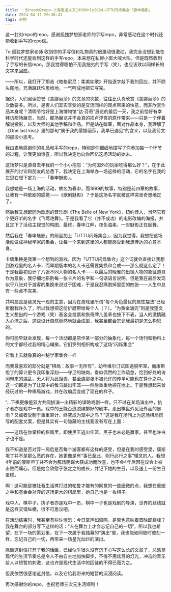 ```yaml
---
title: 一封repo的repo-上海重返未来1999Only2024-UTTU闪烁集会「春申魅影」
date: 2024-04-11 20:30:41
tags: 杂物
---
```


这一封对repo的repo，感谢孤独梦想家老师的手写repo，非常感动在这个时代还能收到手写的repo信。

 <!-- more -->

To 孤独梦想家老师
收到你的手写信和礼物真的很激动很激动，我完全没想到能在科学时代还能收到这样的手写repo，本来想在私聊小窗大喊大叫，但是既然收到了手写的长信repo，那我觉得哪怕不用我拙劣的手写（笑），也应该致以同样长的文字来回应。

——所以，我打开了那首《帕格尼尼：柔美如歌》开始逐字敲下我的回应，并不顾头尾地，充满跳跃性思维地，一气呵成地把它写完。

据说，人们阅读赞誉《蒙娜丽莎》的文章的次数，往往比认真欣赏《蒙娜丽莎》的次数要多。所以，是否人们其实享受的是交流同样的观点带来的快意，而非欣赏作品本身呢？清明节恰好是上海博物馆“达·芬奇”展览的最后一天，我之前恰好有幸拜访那场展览，当然，那场展览并不会真的把卢浮宫的原作带来——只是一个伴着解说投影，以及大师的其他手稿和作品。但是站在暗室，面对作品本身，我理解了《One last kiss》里的那句“属于我的蒙娜丽莎，我早已遇见”的含义，以及我前文的那段小思考。

我由衷地感谢你的礼品和手写的repo，特别是你细细地描写了你参加每一个环节的过程，让我更加惊喜，所以我决定也向你回忆这场活动的始末。

这场梦只是源自去年我的一个小小抱怨：“为何国外的玩家吃得那么好？”，在于此展开的讨论和朋友的怂恿下，我决定在上海举办一场这样的活动，它的名字在我的左思右想下定为——「春申魅影」。

我想她是一场上海的活动，故名为春申，而1999的故事，特别是前四章的故事，让我有一种歌剧的感觉——《歌剧魅影》？于是这场名字就被这样突发奇想地定了。

然后我又想起同为歌剧的音乐剧《The Belle of New York》，纽约佳人，当然它有个更好听的名字《飞莺艳舞》。于是我看了它（并不成功）的电影改编的海报，并且定下了活动主视觉的构图，最终，春申江畔，夜色温柔，一对魅影正在起舞。

然后我在「春申魅影」的前面加上「UTTU闪烁集会」，因为我觉得，我想把这场活动做成神秘学家的集会，让每一个来到这里的人都能感受到我想传达的心意本身。

卡牌集换是我第一个想到的游戏，因为「UTTU闪烁集会」这个词就会直接让我想到游戏里的名人卡，而早期版本的名人卡还需要集换和合成——那么就这么定了！于是我最初设计了八张不同人物的名人卡——以最后的晚餐的出镜人物的象征道具作为意象，我仔细地斟酌每一张卡片的名字和一句话语言说明。但是我在最后发现似乎八张对于游客的集换来说过于困难，于是我忍痛割掉里面的四张——人生中总有一些点不完美。

共鸣晶匣是我灵光一现的主意，因为在游戏里所谓“每个角色最优的属性摆法”已经折磨我许久了，所以我想把这份折磨带给每个人（？）。“为黄金满兜”则是我望文生义想出的一个游戏（笑）基金会投票和恢奇牌儿盖章也按下不表，当人的激情融入心流之后，这些设计自然而然地就会成型，我甚至都会忘记我最初是怎么构思的。

你可能早就会发现，每一个活动都是原作某一部分的抽象化，每一个场刊和物料上的文字都经过我的精心编排，它们罗列相织构成了这场“闪烁集会”

它看上去就像真的神秘学家集会一样

而我最喜欢的部分就是“棋局：故事一无所有”，幼年维尔汀试图逃脱牢笼，而康斯坦丁的算计更令我印象深刻——守卫的缺岗，看似偶然的工作疏忽，恰到好处的访问带来的混乱，无人将为此担责，甚至连那张不被允许的传单可能也在算计之中。这一切都是为了让笼中的雏鸟跳出牢笼——然后重重地摔在地上。于是我想起来曾经玩过的一种棋局游戏，并在改编后变成了现在的样子。

“…下棋更像是双方共同排演一出精彩的谋略戏剧一样。只不过在某场演出中，执子者亦是戏中一员。戏中的王能否逃脱编排好的剧本，走出棋盘外见证外面的暴雨？又或者受制于重重算计，终究成为笼中之鸟？”这是我在场刊上为这场棋局撰写的配套文案，但是其实有一句隐藏的主线我没有写在上面：

——这场在你掌控的棋局里，即使黑王逃出牢笼，黑子也未必是赢家，甚至也许白子也不是。

我不知道是否对弈一局后是否每个游客都有这样的感受，但是在我的感受里，康斯坦丁并不是那么恶的存在，她更像是有“事已至此，则行必行之事”理念的人。我想4年前的康斯坦丁并不会为那场阴谋大获成功而欣喜，也不会4年后因在议会上被击败而痛心。但是她会欣慰于张之之的成长，并记下她的生日，以及送上一份生日蛋糕。

啊！这可能是被社畜生活拷打过的帕鲁才能有的察觉的一些细微的点，我想在重塑之手和基金会对弈的这场更大的棋局里，她自己也是一枚棋子。

戏中人，棋中子，执子者亦是戏中一员，棋中一子也是戏剧的导演，世界的丝线就是这样交错纵横，很不可思议吧。

在活动结束时，我甚至有些许惶恐：今日掌声如雷鸣，是否也意味着首映即巅峰？我在舞台的部分写下这样的话：“人在舞台上才会忘记自己的一切”，所以我也希望，在下一场的策划里，在下一次属于我独幕的“演出”里，我也能如同彼时彼刻一样，忘记自己的一切，再带来一场星光灿烂的演出。

感谢这封信打开了我的话匣，已经似乎很久没有沉下心写这么长的文章了，总感觉现代的生活节奏总是令人不由自主地加快脚步，不得不用炫目的灯光，冲击的音乐给人以短暂的刺激，这也许是现代生活中的囚徒的不得已而为之。

但我依然很感谢这封信，以及它给我带来的短暂的沉浸阅读。

再次感谢你的repo，也祝老师三次元生活顺利！